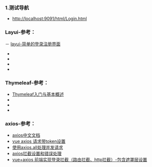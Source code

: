 ### 1.测试导航
- [http://localhost:9091/html/Login.html](http://localhost:9091/html/Login.html)

### Layui-参考：
－ [layui-简单的登录注册界面](https://www.cnblogs.com/davis16/p/8697808.html)
- []()
- []()
- []()
- []()

### Thymeleaf-参考：
- [Thymeleaf入门与基本概述](https://www.cnblogs.com/jiangbei/p/8462294.html)
- []()
- []()
- []()


### axios-参考：
- [axios中文文档](https://www.jianshu.com/p/7a9fbcbb1114)
- [vue axios 请求带token设置](https://www.cnblogs.com/lfqcode/p/8690402.html)
- [使用axios.all处理并发请求](https://my.oschina.net/jamesview/blog/1860548)
- [axios拦截设置和错误处理](https://blog.csdn.net/sjn0503/article/details/74729300)
- [vue+axios 前端实现登录拦截（路由拦截、http拦截）-包含遮罩层设置](https://blog.csdn.net/wojiaomaxiaoqi/article/details/78558600)